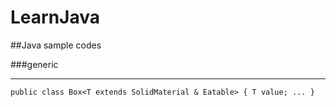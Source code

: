 # LearnJava
##Java sample codes

###generic

----------

`public class Box<T extends SolidMaterial & Eatable> {
    T value;
    ...
}`

